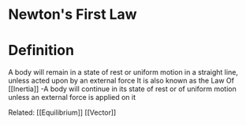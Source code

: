 # Newton's First Law
# Definition
A body will remain in a state of rest or uniform motion in a straight line, unless acted upon by an external force
It is also known as the Law Of [[Inertia]]
	-A body will continue in its state of rest or of uniform motion unless an external force is applied on it

Related:
[[Equilibrium]]
[[Vector]]